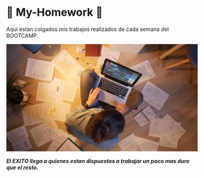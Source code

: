 # 📑 My-Homework 📑
Aqui estan colgados mis trabajos realizados de cada semana del BOOTCAMP.

![](https://github.com/Alebalt2021/My-Homework/blob/main/Clases-Flex/assets/images/imagen%20de%20estudio.jpg)

___El EXITO llega a quienes estan dispuestos a trabajar un poco mas duro que el resto.___
